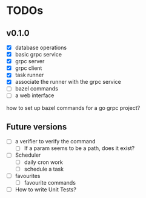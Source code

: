 # TODOs

## v0.1.0

- [x] database operations
- [x] basic grpc service
- [x] grpc server
- [x] grpc client
- [x] task runner
- [x] associate the runner with the grpc service
- [ ] bazel commands
- [ ] a web interface

how to set up bazel commands for a go grpc project?

## Future versions

- [ ] a verifier to verify the command
  - [ ] If a param seems to be a path, does it exist?
- [ ] Scheduler
  - [ ] daily cron work
  - [ ] schedule a task
- [ ] favourites
  - [ ] favourite commands
- [ ] How to write Unit Tests?
